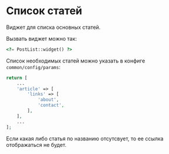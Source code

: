 Список статей
===

Виджет для списка основных статей.

Вызвать виджет можно так:

```php
<?= PostList::widget() ?>
```

Список необходимых статей можно указать в конфиге `common/config/params`:

```php
return [
	...
	'article' => [
		'links' => [
			'about',
			'contact',
		],
	],
	...
];
```

Если какая либо статья по названию отсутсвует, то ее ссылка отображаться не будет.

